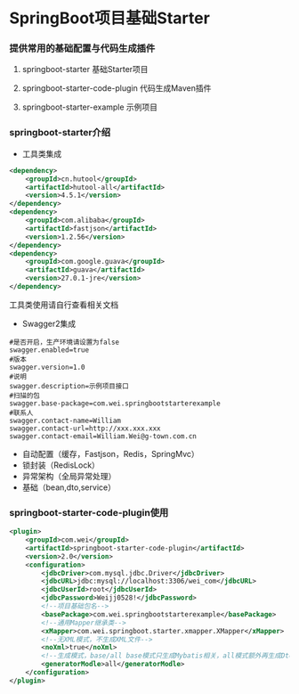# SpringBoot项目基础Starter
### 提供常用的基础配置与代码生成插件
1. springboot-starter 基础Starter项目

2. springboot-starter-code-plugin 代码生成Maven插件

3. springboot-starter-example 示例项目

### springboot-starter介绍

- 工具类集成
```xml
<dependency>
    <groupId>cn.hutool</groupId>
    <artifactId>hutool-all</artifactId>
    <version>4.5.1</version>
</dependency>
<dependency>
    <groupId>com.alibaba</groupId>
    <artifactId>fastjson</artifactId>
    <version>1.2.56</version>
</dependency>
<dependency>
    <groupId>com.google.guava</groupId>
    <artifactId>guava</artifactId>
    <version>27.0.1-jre</version>
</dependency>
```
工具类使用请自行查看相关文档
- Swagger2集成
```properties
#是否开启，生产环境请设置为false
swagger.enabled=true
#版本
swagger.version=1.0
#说明
swagger.description=示例项目接口
#扫描的包
swagger.base-package=com.wei.springbootstarterexample
#联系人
swagger.contact-name=William
swagger.contact-url=http://xxx.xxx.xxx
swagger.contact-email=William.Wei@g-town.com.cn
```
- 自动配置（缓存，Fastjson，Redis，SpringMvc）
- 锁封装（RedisLock）
- 异常架构（全局异常处理）
- 基础（bean,dto,service）
### springboot-starter-code-plugin使用
```xml
<plugin>
    <groupId>com.wei</groupId>
    <artifactId>springboot-starter-code-plugin</artifactId>
    <version>2.0</version>
    <configuration>
        <jdbcDriver>com.mysql.jdbc.Driver</jdbcDriver>
        <jdbcURL>jdbc:mysql://localhost:3306/wei_com</jdbcURL>
        <jdbcUserId>root</jdbcUserId>
        <jdbcPassword>Weijj0528!</jdbcPassword>
        <!--项目基础包名-->
        <basePackage>com.wei.springbootstarterexample</basePackage>
        <!--通用Mapper继承类-->
        <xMapper>com.wei.springboot.starter.xmapper.XMapper</xMapper>
        <!--无XML模式，不生成XML文件-->
        <noXml>true</noXml>
        <!--生成模式，base/all base模式只生成Mybatis相关，all模式额外再生成Dto/Service/ServiceImpl-->
        <generatorModle>all</generatorModle>
    </configuration>
</plugin>
```

